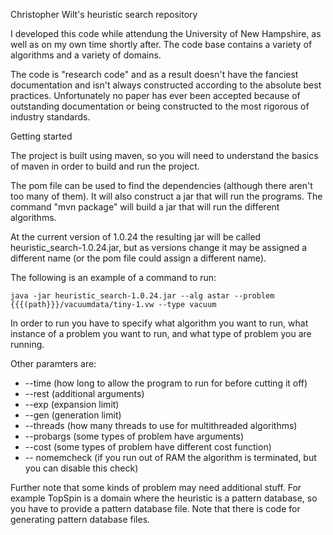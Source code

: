 Christopher Wilt's heuristic search repository

I developed this code while attendung the University of New Hampshire, as well as 
on my own time shortly after.  The code base contains a variety of algorithms and
a variety of domains.

The code is "research code" and as a result doesn't have the fanciest documentation
and isn't always constructed according to the absolute best practices.  Unfortunately
no paper has ever been accepted because of outstanding documentation or being 
constructed to the most rigorous of industry standards.

Getting started

The project is built using maven, so you will need to understand the basics of maven 
in order to build and run the project.

The pom file can be used to find the dependencies (although there aren't too many of them).
It will also construct a jar that will run the programs.  The command "mvn package" will
build a jar that will run the different algorithms.

At the current version of 1.0.24 the resulting jar will be called heuristic_search-1.0.24.jar, but as
versions change it may be assigned a different name (or the pom file could assign a different name).

The following is an example of a command to run:

```
java -jar heuristic_search-1.0.24.jar --alg astar --problem {{{(path}}}/vacuumdata/tiny-1.vw --type vacuum
```

In order to run you have to specify what algorithm you want to run, what instance of a problem you want to run, and
what type of problem you are running.  

Other paramters are:

 - --time (how long to allow the program to run for before cutting it off)
 - --rest (additional arguments)
 - --exp (expansion limit)
 - --gen (generation limit)
 - --threads (how many threads to use for multithreaded algorithms)
 - --probargs (some types of problem have arguments)
 - --cost (some types of problem have different cost function)
 - -- nomemcheck (if you run out of RAM the algorithm is terminated, but you can disable this check)

Further note that some kinds of problem may need additional stuff.  For example TopSpin is a domain where the heuristic is a pattern
database, so you have to provide a pattern database file.  Note that there is code for generating pattern database files.


